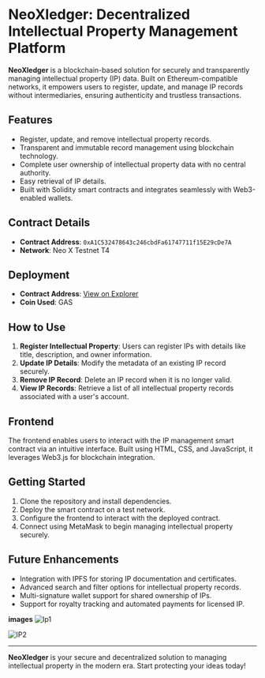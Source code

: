 # NeoXledger: Decentralized Intellectual Property Management Platform

**NeoXledger** is a blockchain-based solution for securely and transparently managing intellectual property (IP) data. Built on Ethereum-compatible networks, it empowers users to register, update, and manage IP records without intermediaries, ensuring authenticity and trustless transactions.

## Features
- Register, update, and remove intellectual property records.
- Transparent and immutable record management using blockchain technology.
- Complete user ownership of intellectual property data with no central authority.
- Easy retrieval of IP details.
- Built with Solidity smart contracts and integrates seamlessly with Web3-enabled wallets.

## Contract Details
- **Contract Address**: `0xA1C532478643c246cbdFa61747711f15E29cDe7A`
- **Network**: Neo X Testnet T4

## Deployment
- **Contract Address**: [View on Explorer](https://xt4scan.ngd.network/address/0xA1C532478643c246cbdFa61747711f15E29cDe7A)
- **Coin Used**: GAS

## How to Use
1. **Register Intellectual Property**: Users can register IPs with details like title, description, and owner information.
2. **Update IP Details**: Modify the metadata of an existing IP record securely.
3. **Remove IP Record**: Delete an IP record when it is no longer valid.
4. **View IP Records**: Retrieve a list of all intellectual property records associated with a user's account.

## Frontend
The frontend enables users to interact with the IP management smart contract via an intuitive interface. Built using HTML, CSS, and JavaScript, it leverages Web3.js for blockchain integration.

## Getting Started
1. Clone the repository and install dependencies.
2. Deploy the smart contract on a test network.
3. Configure the frontend to interact with the deployed contract.
4. Connect using MetaMask to begin managing intellectual property securely.

## Future Enhancements
- Integration with IPFS for storing IP documentation and certificates.
- Advanced search and filter options for intellectual property records.
- Multi-signature wallet support for shared ownership of IPs.
- Support for royalty tracking and automated payments for licensed IP.

**images**
![Ip1](https://github.com/user-attachments/assets/42d5c4f4-fb69-4c27-a531-9c5ed8ab1e26)


![IP2](https://github.com/user-attachments/assets/c2e86ca1-3f3d-41a5-99e6-1eef3ee3dda2)

---

**NeoXledger** is your secure and decentralized solution to managing intellectual property in the modern era. Start protecting your ideas today!
